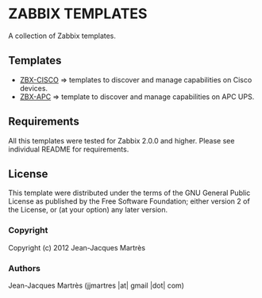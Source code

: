 ZABBIX TEMPLATES
================

A collection of Zabbix templates.

Templates
---------

  * [ZBX-CISCO](https://github.com/jjmartres/Zabbix/tree/master/zbx-templates/zbx-cisco) => templates to discover and manage capabilities on Cisco devices.
  * [ZBX-APC](https://github.com/jjmartres/Zabbix/tree/master/zbx-templates/zbx-apc) => template to discover and manage capabilities on APC UPS.

Requirements
------------

All this templates were tested for Zabbix 2.0.0 and higher. Please see individual README for requirements.

License
-------

This template were distributed under the terms of the GNU General Public License as published by the Free Software Foundation; either version 2 of the License, or (at your option) any later version.

### Copyright

  Copyright (c) 2012 Jean-Jacques Martrès

### Authors
  
  Jean-Jacques Martrès
  (jjmartres |at| gmail |dot| com)
